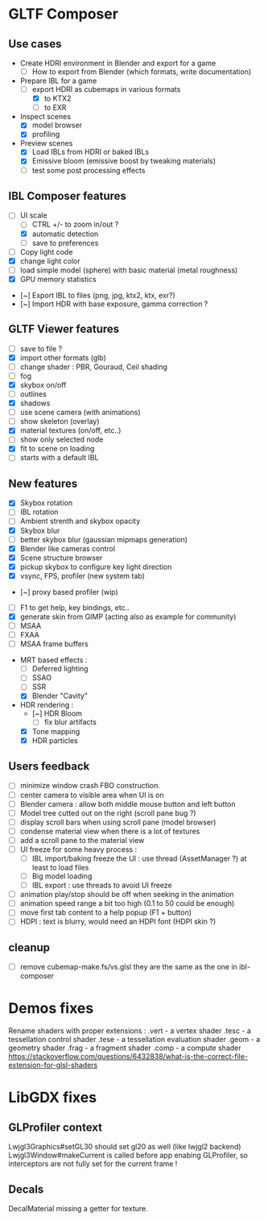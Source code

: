 
# GLTF Composer

## Use cases

* Create HDRI environment in Blender and export for a game
	* [ ] How to export from Blender (which formats, write documentation)
* Prepare IBL for a game
	* [ ] export HDRI as cubemaps in various formats
		* [x] to KTX2
		* [ ] to EXR
* Inspect scenes
	* [x] model browser
	* [x] profiling
* Preview scenes
	* [x] Load IBLs from HDRI or baked IBLs
	* [x] Emissive bloom (emissive boost by tweaking materials)
	* [ ] test some post processing effects 

## IBL Composer features

* [ ] UI scale
	* [ ] CTRL +/- to zoom in/out ?
	* [x] automatic detection
	* [ ] save to preferences
* [ ] Copy light code
* [x] change light color
* [ ] load simple model (sphere) with basic material (metal roughness)
* [x] GPU memory statistics
* [~] Export IBL to files (png, jpg, ktx2, ktx, exr?)
* [~] Import HDR with base exposure, gamma correction ?

## GLTF Viewer features

* [ ] save to file ?
* [x] import other formats (glb)
* [ ] change shader : PBR, Gouraud, Ceil shading
* [ ] fog
* [x] skybox on/off
* [ ] outlines
* [x] shadows
* [ ] use scene camera (with animations)
* [ ] show skeleton (overlay)
* [x] material textures (on/off, etc..)
* [ ] show only selected node
* [x] fit to scene on loading
* [ ] starts with a default IBL

## New features

* [x] Skybox rotation
* [ ] IBL rotation
* [ ] Ambient strenth and skybox opacity
* [x] Skybox blur
* [ ] better skybox blur (gaussian mipmaps generation)
* [x] Blender like cameras control
* [x] Scene structure browser
* [x] pickup skybox to configure key light direction
* [x] vsync, FPS, profiler (new system tab)
* [~] proxy based profiler (wip)
* [ ] F1 to get help, key bindings, etc..
* [x] generate skin from GIMP (acting also as example for community)
* [ ] MSAA
* [ ] FXAA
* [ ] MSAA frame buffers
* MRT based effects :
	* [ ] Deferred lighting
	* [ ] SSAO
	* [ ] SSR
	* [x] Blender "Cavity"
* HDR rendering :
	* [~] HDR Bloom
		* [ ] fix blur artifacts
	* [x] Tone mapping
	* [x] HDR particles

## Users feedback

* [ ] minimize window crash FBO construction.
* [ ] center camera to visible area when UI is on
* [ ] Blender camera : allow both middle mouse button and left button
* [ ] Model tree cutted out on the right (scroll pane bug ?)
* [ ] display scroll bars when using scroll pane (model browser)
* [ ] condense material view when there is a lot of textures
* [ ] add a scroll pane to the material view
* [ ] UI freeze for some heavy process :
	* [ ] IBL import/baking freeze the UI : use thread (AssetManager ?) at least to load files
	* [ ] Big model loading
	* [ ] IBL export : use threads to avoid UI freeze
* [ ] animation play/stop should be off when seeking in the animation
* [ ] animation speed range a bit too high (0.1 to 50 could be enough)
* [ ] move first tab content to a help popup (F1 + button)
* [ ] HDPI : text is blurry, would need an HDPI font (HDPI skin ?)

## cleanup

* [ ] remove cubemap-make.fs/vs.glsl they are the same as the one in ibl-composer

# Demos fixes

Rename shaders with proper extensions :
.vert - a vertex shader
.tesc - a tessellation control shader
.tese - a tessellation evaluation shader
.geom - a geometry shader
.frag - a fragment shader
.comp - a compute shader
https://stackoverflow.com/questions/6432838/what-is-the-correct-file-extension-for-glsl-shaders


# LibGDX fixes

## GLProfiler context

Lwjgl3Graphics#setGL30 should set gl20 as well (like lwjgl2 backend)
Lwjgl3Window#makeCurrent is called before app enabing GLProfiler, so interceptors are not fully set
for the current frame !

## Decals

DecalMaterial missing a getter for texture.
